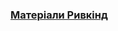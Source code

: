### [Матеріали Ривкінд](https://drive.google.com/drive/folders/1jSnLu9r3VHxSTxe0_H4t70ZGAQWa4nQ3?usp=sharing)

